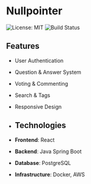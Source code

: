 # Nullpointer

![License: MIT](https://img.shields.io/badge/License-GPL3.0-blue.svg) ![Build Status](https://img.shields.io/badge/build-passing-brightgreen.svg)

## Features

- User Authentication
- Question & Answer System
- Voting & Commenting
- Search & Tags
- Responsive Design

- ## Technologies

- **Frontend**: React
- **Backend**: Java Spring Boot
- **Database**: PostgreSQL
- **Infrastructure**: Docker, AWS
